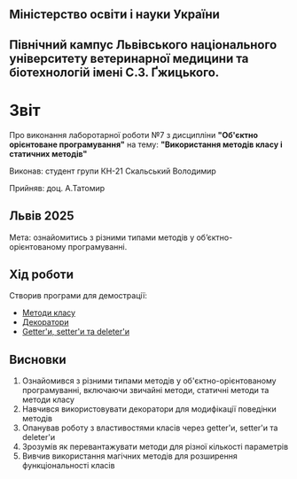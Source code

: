 ## Міністерство освіти і науки України

## Північний кампус Львівського національного університету ветеринарної медицини та біотехнологій імені С.З. Ґжицького.

# Звіт
Про виконання лаборотарної роботи №7 з дисципліни **"Об'єктно орієнтоване програмування"** на тему: **"Використання методів класу і статичних методів"**

Виконав: студент групи КН-21 Скальський Володимир

Прийняв: доц. А.Татомир
## Львів 2025

Мета: ознайомитись з різними типами методів у об’єктно-орієнтованому програмуванні.

## Хід роботи

Створив програми для демострації:
   - [Методи класу](bank_account.py)
   - [Декоратори](decorators.py)
   - [Getter'и, setter'и та deleter'и](properties.py)
   
## Висновки
1. Ознайомився з різними типами методів у об'єктно-орієнтованому програмуванні, включаючи звичайні методи, статичні методи та методи класу
2. Навчився використовувати декоратори для модифікації поведінки методів
3. Опанував роботу з властивостями класів через getter'и, setter'и та deleter'и
4. Зрозумів як перевантажувати методи для різної кількості параметрів
5. Вивчив використання магічних методів для розширення функціональності класів